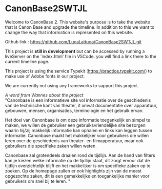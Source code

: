 # CanonBase2SWTJL

Welcome to CanonBase 2. This website's purpose is to take the website that is Canon Base and upgrade the timeline. 
In addition to this we want to change the way that information is represented on this website.

Github link : https://github.com/LucaLattuca/CanonBase2SWTJL.git

This project is <b>still in development</b> but can be accessed by running a liveServer on the 'index.html' file in VSCode.
you will find a link there to the current timeline page.

This project is using the service Typekit (https://practice.typekit.com/) to make use of Adobe fonts in our project.

We are currently not using any frameworks to support this project. 

<i>A word from Wannes about the project</i>
<br>
"Canonbase is een informatieve site vol informatie over de geschiedenis van de technische kant
van theater, it omvat documentatie over apparatuur, gebouwen, mensen, organisaties,
terminologie en het gebruik ervan.

Het doel van Canonbase is om deze informatie toegankelijk en simpel te maken, we willen de
gebruiker een gebruiksvriendelijke site bezorgen waarin hij/zij makkelijk informatie kan ophalen en
links kan leggen tussen informatie. Canonbase maakt het makkelijker voor gebruikers die willen
leren over de geschiedenis van theater- en filmapperatuur, maar ook gebruikers die specifieke
zaken willen weten.

Canonbase zal grotendeels draaien rond de tijdlijn. Aan de hand van filters kan je kiezen welke
informatie op de tijdlijn staat, dit zorgt ervoor dat de tijdlijn overzichtelijk blijft en het makkelijker is
om specifieke zaken op te zoeken. Op de homepage zullen er ook highlights zijn van de meest
opgezochte zaken, dit is een gemakkelijke en toegankelijke manier voor gebruikers om snel bij te
leren. 
"
